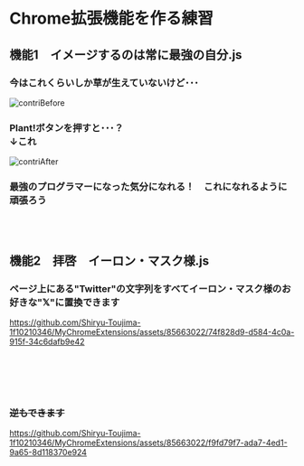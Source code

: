# Chrome拡張機能を作る練習

## 機能1　イメージするのは常に最強の自分.js

### 今はこれくらいしか草が生えていないけど･･･

![contriBefore](https://github.com/Shiryu-Toujima-1f10210346/MyChromeExtensions/assets/85663022/b14550bf-f624-45e5-88d0-914216cc74e3)

### Plant!ボタンを押すと･･･？　　　　　　　　　　　　　　　　　　　　　　　　　　　　　↓これ

![contriAfter](https://github.com/Shiryu-Toujima-1f10210346/MyChromeExtensions/assets/85663022/f2f36748-4fbf-4e2a-baf0-f9d5b5c10bc1)

### 最強のプログラマーになった気分になれる！　これになれるように頑張ろう　　

<br><br>

## 機能2　拝啓　イーロン・マスク様.js

### ページ上にある"Twitter"の文字列をすべてイーロン・マスク様のお好きな"𝕏"に置換できます

https://github.com/Shiryu-Toujima-1f10210346/MyChromeExtensions/assets/85663022/74f828d9-d584-4c0a-915f-34c6dafb9e42

<br><br><br><br>

### ~~逆もできます~~

https://github.com/Shiryu-Toujima-1f10210346/MyChromeExtensions/assets/85663022/f9fd79f7-ada7-4ed1-9a65-8d118370e924
